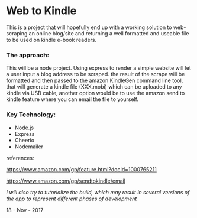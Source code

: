 # Web to Kindle

This is a project that will hopefully end up with a working solution to web-scraping an online blog/site and returning a well formatted and useable file to be used on kindle e-book readers.

### The approach:

This will be a node project. Using express to render a simple website will let a user input a blog address to be scraped. the result of the scrape will be formatted and then passed to the amazon KindleGen command line tool, that will generate a kindle file (XXX.mobi) which can be uploaded to any kindle via USB cable, another option would be to use the amazon send to kindle feature where you can email the file to yourself.

### Key Technology:

* Node.js
* Express
* Cheerio
* Nodemailer

references:

https://www.amazon.com/gp/feature.html?docId=1000765211

https://www.amazon.com/gp/sendtokindle/email

*I will also try to tutorialize the build, which may result in several versions of the app to represent different phases of development*


18 - Nov - 2017

